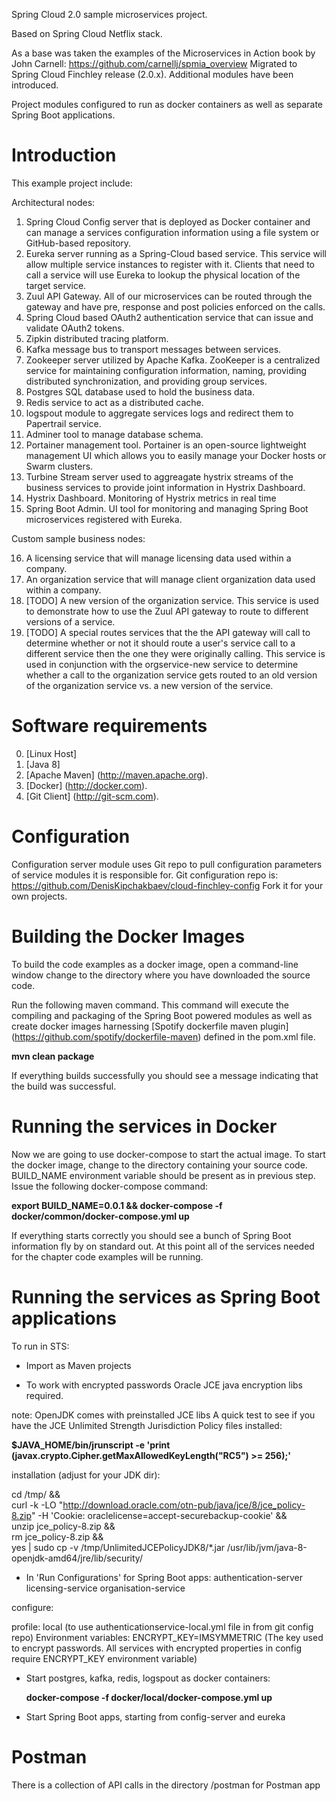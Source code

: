 Spring Cloud 2.0 sample microservices project.

Based on Spring Cloud Netflix stack.

As a base was taken the examples of the Microservices in Action book by John Carnell: 
https://github.com/carnellj/spmia_overview
Migrated to Spring Cloud Finchley release (2.0.x).
Additional modules have been introduced.

Project modules configured to run as docker containers as well as separate Spring Boot applications.

# Introduction
This example project include:

Architectural nodes:

1.  Spring Cloud Config server that is deployed as Docker container and can manage a services configuration information using a file system or GitHub-based repository.
2.  Eureka server running as a Spring-Cloud based service.  This service will allow multiple service instances to register with it.  Clients that need to call a service will use Eureka to lookup the physical location of the target service.
3.  Zuul API Gateway.  All of our microservices can be routed through the gateway and have pre, response and post policies enforced on the calls.
4.  Spring Cloud based OAuth2 authentication service that can issue and validate OAuth2 tokens.
5.  Zipkin distributed tracing platform.
6.  Kafka message bus to transport messages between services.
7.  Zookeeper server utilized by Apache Kafka. ZooKeeper is a centralized service for maintaining configuration information, naming, providing distributed synchronization, and providing group services.
8.  Postgres SQL database used to hold the business data.
9.  Redis service to act as a distributed cache.
10. logspout module to aggregate services logs and redirect them to Papertrail service.
11. Adminer tool to manage database schema.
12. Portainer management tool. Portainer is an open-source lightweight management UI which allows you to easily manage your Docker hosts or Swarm clusters.
13. Turbine Stream server used to aggreagate hystrix streams of the business services to provide joint information in Hystrix Dashboard.
14. Hystrix Dashboard. Monitoring of Hystrix metrics in real time
15. Spring Boot Admin. UI tool for monitoring and managing Spring Boot microservices registered with Eureka.

Custom sample business nodes:

16.  A licensing service that will manage licensing data used within a company.
17.  An organization service that will manage client organization data used within a company.
18.  [TODO] A new version of the organization service.  This service is used to demonstrate how to use the Zuul API gateway to route to different versions of a service.
19.  [TODO] A special routes services that the the API gateway will call to determine whether or not it should route a user's service call to a different service then the one they were originally calling.  This service is used in conjunction with the orgservice-new service to determine whether a call to the organization service gets routed to an old version of the organization service vs. a new version of the service.


# Software requirements
0.  [Linux Host]
1.  [Java 8]
2.	[Apache Maven] (http://maven.apache.org).
3.	[Docker] (http://docker.com).
4.	[Git Client] (http://git-scm.com).

# Configuration
Configuration server module uses Git repo to pull configuration parameters of service modules it is responsible for. Git configuration repo is: 
https://github.com/DenisKipchakbaev/cloud-finchley-config
Fork it for your own projects.

# Building the Docker Images
To build the code examples as a docker image, open a command-line window change to the directory where you have downloaded the source code.

Run the following maven command.  This command will execute the compiling and packaging of the Spring Boot powered modules as well as create docker images harnessing [Spotify dockerfile maven plugin] (https://github.com/spotify/dockerfile-maven) defined in the pom.xml file.  
   
   **mvn clean package**

If everything builds successfully you should see a message indicating that the build was successful.

# Running the services in Docker

Now we are going to use docker-compose to start the actual image.  To start the docker image,
change to the directory containing  your source code. 
BUILD_NAME environment variable should be present as in previous step. 
Issue the following docker-compose command:

   **export BUILD_NAME=0.0.1 && docker-compose -f docker/common/docker-compose.yml up**

If everything starts correctly you should see a bunch of Spring Boot information fly by on standard out.  At this point all of the services needed for the chapter code examples will be running.

# Running the services as Spring Boot applications

To run in STS:
- Import as Maven projects

- To work with encrypted passwords Oracle JCE java encryption libs required.


note: OpenJDK comes with preinstalled JCE libs
A quick test to see if you have the JCE Unlimited Strength Jurisdiction Policy files installed: 

  **$JAVA_HOME/bin/jrunscript -e 'print (javax.crypto.Cipher.getMaxAllowedKeyLength("RC5") >= 256);'**

installation (adjust for your JDK dir):

cd /tmp/ && \
	curl -k -LO "http://download.oracle.com/otn-pub/java/jce/8/jce_policy-8.zip" -H 'Cookie: oraclelicense=accept-securebackup-cookie' && \
	unzip jce_policy-8.zip && \
	rm jce_policy-8.zip && \
	yes | sudo cp -v /tmp/UnlimitedJCEPolicyJDK8/*.jar /usr/lib/jvm/java-8-openjdk-amd64/jre/lib/security/


- In 'Run Configurations' for Spring Boot apps: 
	authentication-server 
	licensing-service
	organisation-service

configure:

profile: local   (to use authenticationservice-local.yml file in from git config repo)
Environment variables:
ENCRYPT_KEY=IMSYMMETRIC
(The key used to encrypt passwords. All services with encrypted properties in config require ENCRYPT_KEY environment variable)


- Start postgres, kafka, redis, logspout as docker containers:

   **docker-compose -f docker/local/docker-compose.yml up**
   
- Start Spring Boot apps, starting from config-server and eureka

# Postman

There is a collection of API calls in the directory /postman for Postman app
